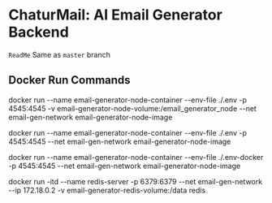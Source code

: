 
# ChaturMail: AI Email Generator Backend

`ReadMe` Same as `master` branch



## Docker Run Commands
docker run --name email-generator-node-container --env-file ./.env -p 4545:4545 -v email-generator-node-volume:/email_generator_node --net email-gen-network email-generator-node-image

docker run --name email-generator-node-container --env-file ./.env -p 4545:4545 --net email-gen-network email-generator-node-image

docker run --name email-generator-node-container --env-file ./.env-docker -p 4545:4545 --net email-gen-network email-generator-node-image

docker run -itd --name redis-server -p 6379:6379 --net email-gen-network --ip 172.18.0.2 -v email-generator-redis-volume:/data redis